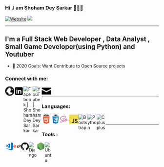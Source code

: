 ### Hi ,I am Shoham Dey Sarkar 🙋🏽‍♂️

[![Website](https://img.shields.io/website?label=ShohamDeySarkar&style=for-the-badge&url=https://shoham-87.github.io/Shohamdeysarkar/)](https://shoham-87.github.io/Shohamdeysarkar/)
![](https://visitor-badge.glitch.me/badge?page_id=Shoham)

---

## I'm a Full Stack Web Developer , Data Analyst , Small Game Developer(using Python) and Youtuber

- 🥅 2020 Goals: Want Contribute to Open Source projects

### Connect with me:

[<img align="left" alt="Shoham Dey Sarkar" width="30px" src="https://raw.githubusercontent.com/iconic/open-iconic/master/svg/globe.svg" />](https://github.com/Shoham-87)
[<img align="left" alt="LinkedIn | Shoham Dey Sarkar" width="30px" src="https://github.com/simple-icons/simple-icons/raw/develop/icons/linkedin.svg" />](https://www.linkedin.com/in/shoham-dey-222a221aa/)
[<img align="left" alt="Facebook | Shoham Dey Sarkar" width="30px" src="https://github.com/simple-icons/simple-icons/raw/develop/icons/facebook.svg" />](https://www.facebook.com/profile.php?id=100010307765072)
[<img align="left" alt="YouTube | Shoham Dey Sarkar" width="30px" src="https://github.com/simple-icons/simple-icons/raw/develop/icons/youtube.svg" />](https://www.youtube.com/channel/UC04T3mzCezfe3xZK_h7PRkA?view_as=subscriber)
[<img align="left" alt="Email | Shoham Dey Sarkar" width="30px" src="https://raw.githubusercontent.com/iconic/open-iconic/master/svg/envelope-closed.svg" />](mailto:shohamdeysarkar@gmail.com)

<br />

---

### Languages:
[<img align="left"  alt="HTML5" width="30px" src="https://raw.githubusercontent.com/github/explore/80688e429a7d4ef2fca1e82350fe8e3517d3494d/topics/html/html.png" />]()
[<img align="left"  alt="CSS3" width="30px" src="https://raw.githubusercontent.com/github/explore/80688e429a7d4ef2fca1e82350fe8e3517d3494d/topics/css/css.png" />]()
[<img  align="left" alt="Sass" width="30px" src="https://raw.githubusercontent.com/github/explore/80688e429a7d4ef2fca1e82350fe8e3517d3494d/topics/sass/sass.png" />]()
[<img align="left"  alt="JavaScript" width="30px" src="https://raw.githubusercontent.com/github/explore/80688e429a7d4ef2fca1e82350fe8e3517d3494d/topics/javascript/javascript.png" />]()
[<img align="left"  alt="Bootstrap" width="30px" src="https://raw.githubusercontent.com/simple-icons/simple-icons/develop/icons/bootstrap.svg" />]()
[<img align="left"  alt="Python" width="30px" src="https://raw.githubusercontent.com/simple-icons/simple-icons/develop/icons/python.svg" />]()
[<img align="left"  alt="Cplusplus" width="30px" src="https://raw.githubusercontent.com/simple-icons/simple-icons/develop/icons/cplusplus.svg" />]()

<br>

---
### Tools :

[<img align="left" alt="Visual Studio Code" width="26px" src="https://raw.githubusercontent.com/github/explore/80688e429a7d4ef2fca1e82350fe8e3517d3494d/topics/visual-studio-code/visual-studio-code.png" />]()
[<img align="left" alt="Git" width="26px" src="https://raw.githubusercontent.com/github/explore/80688e429a7d4ef2fca1e82350fe8e3517d3494d/topics/git/git.png" />]()
[<img align="left" alt="GitHub" width="26px" src="https://raw.githubusercontent.com/github/explore/78df643247d429f6cc873026c0622819ad797942/topics/github/github.png" />]()
[<img align="left" alt="Django" width="26px" src="https://raw.githubusercontent.com/simple-icons/simple-icons/develop/icons/django.svg" />]()
[<img align="left" alt="Nodejs" width="26px" src="https://raw.githubusercontent.com/github/explore/80688e429a7d4ef2fca1e82350fe8e3517d3494d/topics/nodejs/nodejs.png" />]()
[<img align="left" alt="Ubuntu" width="26px" src="https://raw.githubusercontent.com/simple-icons/simple-icons/develop/icons/ubuntu.svg" />]()
<br />


